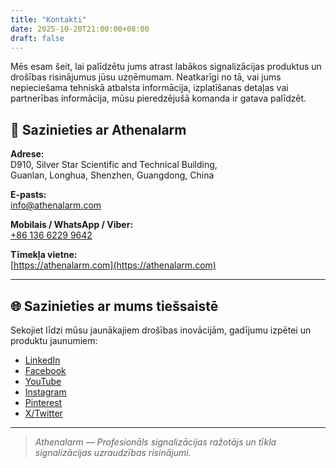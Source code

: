 ```yaml
---
title: "Kontakti"
date: 2025-10-20T21:00:00+08:00
draft: false
---
```


Mēs esam šeit, lai palīdzētu jums atrast labākos signalizācijas produktus un drošības risinājumus jūsu uzņēmumam. Neatkarīgi no tā, vai jums nepieciešama tehniskā atbalsta informācija, izplatīšanas detaļas vai partnerības informācija, mūsu pieredzējušā komanda ir gatava palīdzēt.

## 📍 Sazinieties ar Athenalarm

**Adrese:**  
D910, Silver Star Scientific and Technical Building,  
Guanlan, Longhua, Shenzhen, Guangdong, China  

**E-pasts:**  
[info@athenalarm.com](mailto:info@athenalarm.com)

**Mobilais / WhatsApp / Viber:**  
[+86 136 6229 9642](https://api.whatsapp.com/send?phone=8613662299642)

**Tīmekļa vietne:**  
[https://athenalarm.com](https://athenalarm.com)

---

## 🌐 Sazinieties ar mums tiešsaistē

Sekojiet līdzi mūsu jaunākajiem drošības inovācijām, gadījumu izpētei un produktu jaunumiem:

- [LinkedIn](https://www.linkedin.com/company/athenalarm)
- [Facebook](https://www.facebook.com/athenalarm)
- [YouTube](https://www.youtube.com/@athenalarm3663)
- [Instagram](https://www.instagram.com/athenalarm)
- [Pinterest](https://www.pinterest.com/athenalarm/)
- [X/Twitter](https://x.com/Athenalarm)

---

> _Athenalarm — Profesionāls signalizācijas ražotājs un tīkla signalizācijas uzraudzības risinājumi._